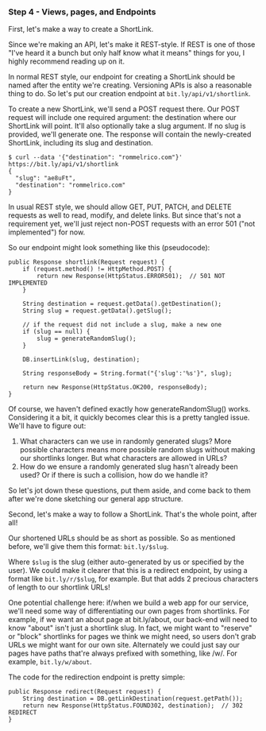 ### Step 4 - Views, pages, and Endpoints

First, let's make a way to create a ShortLink.

Since we're making an API, let's make it REST-style. If REST is one of those "I've heard it a bunch 
but only half know what it means" things for you, I highly recommend reading up on it.

In normal REST style, our endpoint for creating a ShortLink should be named after the entity we're 
creating. Versioning APIs is also a reasonable thing to do. So let's put our creation endpoint at 
`bit.ly/api/v1/shortlink`.

To create a new ShortLink, we'll send a POST request there. Our POST request will include one required 
argument: the destination where our ShortLink will point. It'll also optionally take a slug argument. 
If no slug is provided, we'll generate one. The response will contain the newly-created ShortLink, 
including its slug and destination.
```
$ curl --data '{"destination": "rommelrico.com"}' https://bit.ly/api/v1/shortlink
{
  "slug": "ae8uFt",
  "destination": "rommelrico.com"
}
```

In usual REST style, we should allow GET, PUT, PATCH, and DELETE requests as well to read, modify, and 
delete links. But since that's not a requirement yet, we'll just reject non-POST requests with an 
error 501 ("not implemented") for now.

So our endpoint might look something like this (pseudocode):
```
public Response shortlink(Request request) {
    if (request.method() != HttpMethod.POST) {
        return new Response(HttpStatus.ERROR501);  // 501 NOT IMPLEMENTED
    }

    String destination = request.getData().getDestination();
    String slug = request.getData().getSlug();

    // if the request did not include a slug, make a new one
    if (slug == null) {
        slug = generateRandomSlug();
    }

    DB.insertLink(slug, destination);

    String responseBody = String.format("{'slug':'%s'}", slug);

    return new Response(HttpStatus.OK200, responseBody);
}
```

Of course, we haven't defined exactly how generateRandomSlug() works. Considering it a bit, it quickly 
becomes clear this is a pretty tangled issue. We'll have to figure out:
1. What characters can we use in randomly generated slugs? More possible characters means more 
   possible random slugs without making our shortlinks longer. But what characters are allowed in URLs?
2. How do we ensure a randomly generated slug hasn't already been used? Or if there is such a collision, 
   how do we handle it?

So let's jot down these questions, put them aside, and come back to them after we're done sketching 
our general app structure.

Second, let's make a way to follow a ShortLink. That's the whole point, after all!

Our shortened URLs should be as short as possible. So as mentioned before, we'll give them this 
format: `bit.ly/$slug`.

Where `$slug` is the slug (either auto-generated by us or specified by the user). We could make it 
clearer that this is a redirect endpoint, by using a format like `bit.ly/r/$slug`, for example. But 
that adds 2 precious characters of length to our shortlink URLs!

One potential challenge here: if/when we build a web app for our service, we'll need some way of 
differentiating our own pages from shortlinks. For example, if we want an about page at bit.ly/about, 
our back-end will need to know "about" isn't just a shortlink slug. In fact, we might want to 
"reserve" or "block" shortlinks for pages we think we might need, so users don't grab URLs we might 
want for our own site. Alternately we could just say our pages have paths that're always prefixed with 
something, like /w/. For example, `bit.ly/w/about`.

The code for the redirection endpoint is pretty simple:
```
public Response redirect(Request request) {
    String destination = DB.getLinkDestination(request.getPath());
    return new Response(HttpStatus.FOUND302, destination);  // 302 REDIRECT
}
```
 